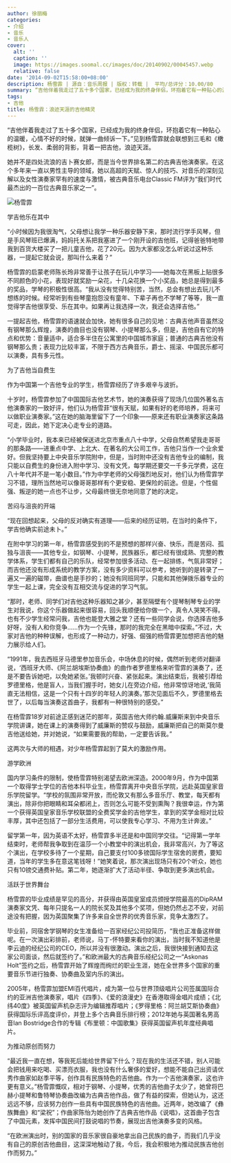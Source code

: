 ```yaml
---
author: 徐丽梅
categories:
- 介绍
- 音乐
- 音乐人
cover:
  alt: ''
  caption: ''
  image: https://images.soomal.cc/images/doc/20140902/00045457.webp
  relative: false
date: '2014-09-02T15:58:00+08:00'
description: 杨雪霏 | 源自：音乐周报 | 版权：转载 |  平均/总评分：10.00/80
summary: “吉他伴着我走过了五十多个国家，已经成为我的终身伴侣，环抱着它有一种贴心的温暖，心情不好的时候，就弹一曲倾诉一下。”见到杨雪霏就会联想到三毛和《橄榄树》，长发、柔弱的背影，背着一把吉他，浪迹天涯。
tags:
- 吉他
title: 杨雪霏：浪迹天涯的吉他精灵
---
```


“吉他伴着我走过了五十多个国家，已经成为我的终身伴侣，环抱着它有一种贴心的温暖，心情不好的时候，就弹一曲倾诉一下。”见到杨雪霏就会联想到三毛和《橄榄树》，长发、柔弱的背影，背着一把吉他，浪迹天涯。

她并不是四处流浪的吉卜赛女郎，而是当今世界排名第二的古典吉他演奏家。在这个多年来一直以男性主导的领域，她以高超的天赋、惊人的技巧、对音乐的深刻见解以及女性演奏家罕有的速度与激情，被古典音乐电台Classic FM评为“我们时代最杰出的一百位古典音乐家之一”。

![杨雪霏](https://images.soomal.cc/images/doc/20140902/00045456.webp)





学吉他乐在其中

“小时候因为我很淘气，父母想让我学一种乐器安静下来，那时流行学手风琴，但是手风琴班已爆满，妈妈托关系把我塞进了一个刚开设的吉他班，记得爸爸特地带我到百货大楼买了一把儿童吉他，花了20元。因为大家都没怎么听说过这种乐器，一提起它就会说，那叫什么来着？”

杨雪霏的启蒙老师陈长玲非常善于让孩子在玩儿中学习――她每次在黑板上贴很多不同颜色的小花，表现好就奖励一朵花，十几朵花换一个小奖品，她总是得到最多的奖品，学琴的积极性很高。“我从没有觉得特别苦，当然，总会有想出去玩儿不想练的时候。经常听到有些琴童抱怨没有童年、下辈子再也不学琴了等等，我一直觉得学吉他很享受、乐在其中。如果再让我选择一次，我还会选择吉他。”

一提起吉他，杨雪霏的语速就会加快，她有很多自己的见地：古典吉他声音虽然没有钢琴那么辉煌，演奏的曲目也没有钢琴、小提琴那么多，但是，吉他自有它的特点和优势：音量适中，适合多半住在公寓里的中国城市家庭；普通的古典吉他没有钢琴那么贵；表现力比较丰富，不限于西方古典音乐，爵士、摇滚、中国民乐都可以演奏，具有多元性。

为了吉他当自费生

作为中国第一个吉他专业的学生，杨雪霏经历了许多艰辛与波折。

十岁时，杨雪霏参加了中国国际吉他艺术节，她的演奏获得了现场几位国外著名吉他演奏家的一致好评，他们认为杨雪菲“很有天赋，如果有好的老师培养，将来可以做职业演奏家。”这在她的脑海里留下了一个印象――原来还有职业演奏家这条路可走，因此，她下定决心走专业的道路。

“小学毕业时，我本来已经被保送进北京市重点八十中学，父母自然希望我走哥哥的那条路――进重点中学、上北大、在著名的大公司工作，吉他只当作一个业余爱好。但我坚持要上中央音乐学院附中，但是，当时附中还没有吉他专业的编制，我只能以自费生的身份进入附中学习、没有文凭，每学期还要交一千多元学费，这在八十年代并不是一笔小数目。”作为中学老师的父母强烈地反对，他们认为杨雪霏学习不错，理所当然地可以像哥哥那样有个更安稳、更保险的前途。但是，个性倔强、叛逆的她一点也不让步，父母最终很无奈地同意了她的决定。

苦闷与沮丧的开端

“现在回想起来，父母的反对确实有道理――后来的经历证明，在当时的条件下，学吉他确实前途未卜。”

在附中学习的第一年，杨雪霏感受到的不是预想的那样兴奋、快乐，而是苦闷、孤独与沮丧――其他专业，如钢琴、小提琴，民族器乐，都已经有很成熟、完整的教学体系，学生们都有自己的乐队，经常参加很多活动、在一起排练，气氛非常好；而吉他还没有形成系统的教学方案，没有多少资料可以参考，她听到的是转录了一遍又一遍的磁带，曲谱也是手抄的；她没有同班同学，只能和其他弹拨乐器专业的学生一起上课，完全没有互相交流与促进的学习气氛。

“那时，老师、同学们对吉他这种乐器知之甚少，甚至隔壁有个提琴制琴专业的学生对我说，你这个乐器做起来很容易，回头我顺便给你做一个，真令人哭笑不得。也有不少学生经常问我，吉他也能登大雅之堂？还有一些同学会说，你选择吉他多好呀，没有人和你竞争……作为一个先锋，那时的我完全在黑暗中探索。”不过，大家对吉他的种种误解，也形成了一种动力，好强、倔强的杨雪霏更加想把吉他的魅力展示给人们。

“1991年，我去西班牙马德里参加音乐会，中场休息的时候，偶然听到老师对翻译说，‘西班牙大师、《阿兰胡埃斯协奏曲》的曲作者罗德里格来听雪霏的演奏了，还是不要告诉她吧，以免她紧张。’我顿时兴奋、紧张起来。演出结束后，我被引荐给罗德里格，他是盲人，当我们握手时，她女儿在旁边介绍，他非常惊讶地说,‘我简直无法相信，这是一个只有十四岁的年轻人的演奏。’那次见面后不久，罗德里格去世了，以后每当演奏这首曲子，我都有一种很特别的感受。”

在杨雪霏18岁对前途正感到迷茫的那年，英国吉他大师约翰.威廉斯来到中央音乐学院讲课，她在课上的演奏得到了威廉斯的赞叹与鼓励，威廉斯把自己的斯莫尔曼吉他送给她，并对她说，“如果需要我的帮助，一定要告诉我。”

这两次与大师的相遇，对少年杨雪霏起到了莫大的激励作用。

游学欧洲

国内学习条件的限制，使杨雪霏特别渴望去欧洲深造。2000年9月，作为中国第一个取得学士学位的吉他本科毕业生，杨雪霏离开中央音乐学院，远赴英国皇家音乐学院留学。“学校的氛围非常开放，而伦敦又有那么多音乐厅、教堂，每天都有演出，除非你把眼睛和耳朵都闭上，否则怎么可能不受到熏陶？我很幸运，作为第一个获得英国皇家音乐学校联盟的全费奖学金的吉他学生，拿到的奖学金相对比较丰厚，其中还包括了一部分生活费用，可以使我专心学习、不用为生计奔波。”

留学第一年，因为英语不太好，杨雪霏多半还是和中国同学交往。“记得第一学年结束时，老师帮我争取到在温莎一个小教堂中的演出机会，我非常高兴，为了等这个演出，在学校多待了一个星期，自己要支付100多镑国际学生宿舍的房费，要知道，当年的学生多在意这笔钱呀！”她笑着说，那次演出现场只有20个听众，她也只有10镑交通费补贴。第二年，她逐渐扩大了活动半径、争取到更多演出机会。

活跃于世界舞台

杨雪霏的毕业成绩是罕见的高分，并获得由英国皇室成员颁授学院最高的DipRAM演奏家文凭、每年只提名一人的院长奖及其他多个奖项，但她仍然忐忑不安，对前途没有把握，因为英国聚集了许多来自全世界的优秀音乐家，竞争太激烈了。

毕业前，同宿舍学钢琴的女生准备给一百家经纪公司投简历，“我也正准备这样做呢。在一次演出彩排前，老师说，马丁-怀特要来看你的演出，当时我不知道他是李云迪的经纪公司的CEO，所以并没有很激动。演出之后，我很快接到通知去这家公司面谈，然后就签约了。”和欧洲最大的古典音乐经纪公司之一“Askonas Holt”签约之后，杨雪霏开始了辉煌而绚烂的职业生涯，她在全世界多个国家的重要音乐节进行独奏、协奏曲及室内乐的演出。

2005年，杨雪霏加盟EMI百代唱片，成为第一位与世界顶级唱片公司签属国际合约的亚洲吉他演奏家，唱片《四季》、《爱的浪漫史》在香港取得金唱片成绩；《北纬40度》被英国留声机杂志评为编辑推荐唱片；《罗得里格：阿兰胡艾斯协奏曲》获得国际乐评高度评价，并登上多个古典音乐排行榜；2012年她与英国著名男高音Ian Bostridge合作的专辑《布里顿：中国歌集》获得英国留声机年度经典唱片。

为推动原创而努力

“最近我一直在想，等我死后能给世界留下什么？现在我的生活还不错，别人可能会把钱用来吃喝、买漂亮衣服，我也没有什么奢侈的爱好，想能不能自己出资请优秀作曲家如赵季平等，创作具有民族特色的吉他曲。作为一个吉他演奏家，这也许更有意义。”杨雪霏慨叹，相对于钢琴、小提琴，优秀的吉他曲子太少了，她曾将巴赫小提琴和鲁特琴协奏曲改编为古典吉他作品，做了有益的探索，但她认为，这还远远不够，应该努力创作一些具有中国民族特色的吉他曲。近两年，她改编了《彝族舞曲》和“梁祝”；作曲家陈怡为她创作了古典吉他作品《说唱》，这首曲子包含了中国元素，发挥中国民间打鼓说唱的节奏，展现出吉他演奏多变的风格。

“在欧洲演出时，别的国家的音乐家很自豪地拿出自己民族的曲子，而我们几乎没有自己的原创吉他曲目，这深深地触动了我，今后，我会积极地为推动民族吉他创作而努力。”